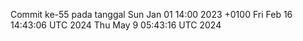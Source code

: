 Commit ke-55 pada tanggal Sun Jan 01 14:00 2023 +0100
Fri Feb 16 14:43:06 UTC 2024
Thu May  9 05:43:16 UTC 2024
